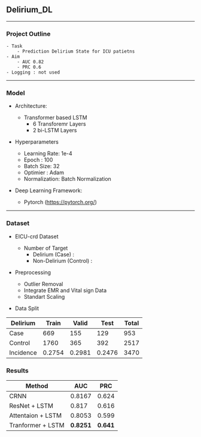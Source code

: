 ## Delirium_DL

---

### Project Outline
    - Task
        - Prediction Delirium State for ICU patietns
    - Aim
        - AUC 0.82
        - PRC 0.6
    - Logging : not used 

---

### Model 

- Architecture:
  - Transformer based LSTM
    - 6 Transforemr Layers
    - 2 bi-LSTM Layers

- Hyperparameters
    - Learning Rate: 1e-4
    - Epoch : 100
    - Batch Size: 32
    - Optimier : Adam
    - Normalization: Batch Normalization

- Deep Learning Framework: 
  - Pytorch (https://pytorch.org/)

---

### Dataset
- EICU-crd Dataset
    - Number of Target
        - Delirium (Case) : 
        - Non-Delirium (Control) : 

- Preprocessing
    - Outlier Removal
    - Integrate EMR and Vital sign Data
    - Standart Scaling

- Data Split

Delirium      | Train  | Valid  | Test   | Total | 
------------- | ------ | ------ | ------ | ----- |
Case          | 669    | 155    | 129    | 953   |
Control       | 1760   | 365    | 392    | 2517  |
Incidence     | 0.2754 | 0.2981 | 0.2476 | 3470  |

### Results

Method                   | AUC     | PRC 
------------------------ | ------- | ------- | 
CRNN                     | 0.8167  | 0.624
ResNet + LSTM            | 0.817   | 0.616
Attentaion + LSTM        | 0.8053  | 0.599 
Tranformer + LSTM        | **0.8251**  | **0.641**

